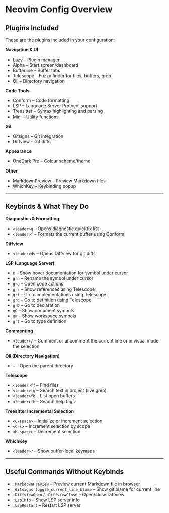 # Neovim Config Overview

## Plugins Included

These are the plugins included in your configuration:

**Navigation & UI**

- Lazy – Plugin manager
- Alpha – Start screen/dashboard
- Bufferline – Buffer tabs
- Telescope – Fuzzy finder for files, buffers, grep
- Oil – Directory navigation

**Code Tools**

- Conform – Code formatting
- LSP – Language Server Protocol support
- Treesitter – Syntax highlighting and parsing
- Mini – Utility functions

**Git**

- Gitsigns – Git integration
- Diffview – Git diffs

**Appearance**

- OneDark Pro – Colour scheme/theme

**Other**

- MarkdownPreview – Preview Markdown files
- WhichKey – Keybinding popup

---

## Keybinds & What They Do

**Diagnostics & Formatting**

- `<leader>q` – Opens diagnostic quickfix list
- `<leader>f` – Formats the current buffer using Conform

**Diffview**

- `<leader>dv` – Opens Diffview for git diffs

**LSP (Language Server)**

- `K` – Show hover documentation for symbol under cursor
- `grn` – Rename the symbol under cursor
- `gra` – Open code actions
- `grr` – Show references using Telescope
- `gri` – Go to implementations using Telescope
- `grd` – Go to definition using Telescope
- `grD` – Go to declaration
- `gO` – Show document symbols
- `gW` – Show workspace symbols
- `grt` – Go to type definition

**Commenting**

- `<leader>/` – Comment or uncomment the current line or in visual mode the selection

**Oil (Directory Navigation)**

- `-` – Open the parent directory

**Telescope**

- `<leader>ff` – Find files
- `<leader>fg` – Search text in project (live grep)
- `<leader>fb` – List open buffers
- `<leader>fh` – Search help tags

**Treesitter Incremental Selection**

- `<C-space>` – Initialize or increment selection
- `<C-s>` – Increment selection by scope
- `<M-space>` – Decrement selection

**WhichKey**

- `<leader>?` – Show buffer-local keymaps

---

## Useful Commands Without Keybinds

- `:MarkdownPreview` – Preview current Markdown file in browser
- `:Gitsigns toggle_current_line_blame` – Show git blame for current line
- `:DiffviewOpen` / `:DiffviewClose` – Open/close Diffview
- `:LspInfo` – Show LSP server info
- `:LspRestart` – Restart LSP server
